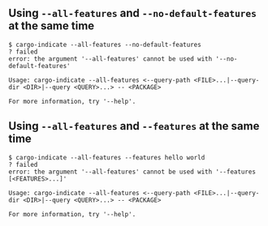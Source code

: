 ## Using `--all-features` and `--no-default-features` at the same time

```console
$ cargo-indicate --all-features --no-default-features
? failed
error: the argument '--all-features' cannot be used with '--no-default-features'

Usage: cargo-indicate --all-features <--query-path <FILE>...|--query-dir <DIR>|--query <QUERY>...> -- <PACKAGE>

For more information, try '--help'.

```

## Using `--all-features` and `--features` at the same time

```console
$ cargo-indicate --all-features --features hello world
? failed
error: the argument '--all-features' cannot be used with '--features [<FEATURES>...]'

Usage: cargo-indicate --all-features <--query-path <FILE>...|--query-dir <DIR>|--query <QUERY>...> -- <PACKAGE>

For more information, try '--help'.

```


